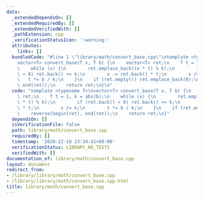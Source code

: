 ```yaml
---
data:
  _extendedDependsOn: []
  _extendedRequiredBy: []
  _extendedVerifiedWith: []
  _pathExtension: cpp
  _verificationStatusIcon: ':warning:'
  attributes:
    links: []
  bundledCode: "#line 1 \"library/math/convert_base.cpp\"\ntemplate <typename T>\n\
    vector<T> convert_base(T x, T b) {\n    vector<T> ret;\n    T t = 1, k = abs(b);\n\
    \    while (x) {\n        ret.emplace_back((x * t) % k);\n        if (ret.back()\
    \ < 0) ret.back() += k;\n        x -= ret.back() * t;\n        x /= k;\n     \
    \   t *= b / k;\n    }\n    if (ret.empty()) ret.emplace_back(0);\n    reverse(begin(ret),\
    \ end(ret));\n    return ret;\n}\n"
  code: "template <typename T>\nvector<T> convert_base(T x, T b) {\n    vector<T>\
    \ ret;\n    T t = 1, k = abs(b);\n    while (x) {\n        ret.emplace_back((x\
    \ * t) % k);\n        if (ret.back() < 0) ret.back() += k;\n        x -= ret.back()\
    \ * t;\n        x /= k;\n        t *= b / k;\n    }\n    if (ret.empty()) ret.emplace_back(0);\n\
    \    reverse(begin(ret), end(ret));\n    return ret;\n}"
  dependsOn: []
  isVerificationFile: false
  path: library/math/convert_base.cpp
  requiredBy: []
  timestamp: '2020-12-18 23:34:41+09:00'
  verificationStatus: LIBRARY_NO_TESTS
  verifiedWith: []
documentation_of: library/math/convert_base.cpp
layout: document
redirect_from:
- /library/library/math/convert_base.cpp
- /library/library/math/convert_base.cpp.html
title: library/math/convert_base.cpp
---
```


